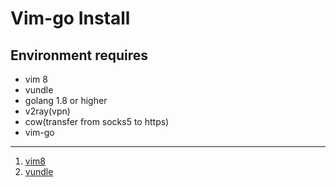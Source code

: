 # Vim-go Install

## Environment requires

- vim 8
- vundle
- golang 1.8 or higher
- v2ray(vpn)
- cow(transfer from socks5 to https)
- vim-go

---

1. [vim8](vim8.md) 
2. [vundle](vundle.md)

